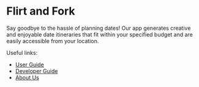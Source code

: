 # Flirt and Fork

Say goodbye to the hassle of planning dates! Our app generates creative and enjoyable date itineraries that fit within your specified budget and are easily accessible from your location. 

Useful links:
* [User Guide](UserGuide.md)
* [Developer Guide](DeveloperGuide.md)
* [About Us](AboutUs.md)
